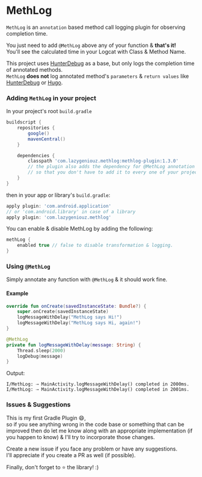 # MethLog
`MethLog` is an `annotation` based method call logging plugin for observing completion time.

You just need to add `@MethLog` above any of your function & **that's it!**\
You'll see the calculated time in your Logcat with Class & Method Name.

This project uses [HunterDebug](https://github.com/Leaking/Hunter/) as a base, but only logs the completion time of annotated methods.\
`MethLog` **does not** log annotated method's `parameters` & `return values` like [HunterDebug](https://github.com/Leaking/Hunter/) or [Hugo](https://github.com/JakeWharton/hugo/).

### Adding `MethLog` in your project

In your project's root `build.gradle`
```groovy
buildscript {
    repositories {
        google()
        mavenCentral()
    }

    dependencies {
        classpath 'com.lazygeniouz.methlog:methlog-plugin:1.3.0'
        // the plugin also adds the dependency for @MethLog annotation internally, 
        // so that you don't have to add it to every one of your project's build.gradle.
    }
}
```
then in your app or library's `build.gradle`:
```groovy
apply plugin: 'com.android.application'
// or 'com.android.library' in case of a library
apply plugin: 'com.lazygeniouz.methlog'
```
You can enable & disable MethLog by adding the following:
```groovy
methLog {
    enabled true // false to disable transformation & logging.
}
```

### Using `@MethLog`
Simply annotate any function with `@MethLog` & it should work fine.

#### Example
```kotlin
override fun onCreate(savedInstanceState: Bundle?) {
    super.onCreate(savedInstanceState)
    logMessageWithDelay("MethLog says Hi!")
    logMessageWithDelay("MethLog says Hi, again!")
}

@MethLog
private fun logMessageWithDelay(message: String) {
    Thread.sleep(2000)
    logDebug(message)
}
```

Output:
```
I/MethLog: ⇢ MainActivity.logMessageWithDelay() completed in 2000ms.
I/MethLog: ⇢ MainActivity.logMessageWithDelay() completed in 2001ms.
```

### Issues & Suggestions
This is my first Gradle Plugin 😄,\
so if you see anything wrong in the code base or something that can be improved then do let me know along with an appropriate implementation (if you happen to know) & I'll try to incorporate those changes.

Create a new issue if you face any problem or have any suggestions.\
I'll appreciate if you create a PR as well (if possible).

Finally, don't forget to ⭐️ the library! :)
